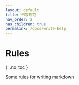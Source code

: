 ```yaml
---
layout: default
title: 书写规范
nav_order: 2
has_children: true
permalink: /docs/write-help
---
```


# Rules
{: .no_toc }


Some rules for writing markdown